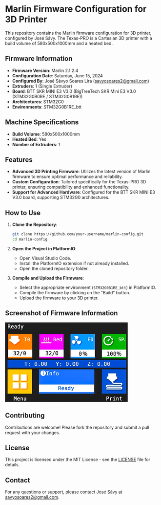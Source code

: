 # Marlin Firmware Configuration for 3D Printer

This repository contains the Marlin firmware configuration for 3D printer, configured by José Sávy. The Texas-PRO is a Cartesian 3D printer with a build volume of 580x500x1000mm and a heated bed.

## Firmware Information

- **Firmware Version**: Marlin 2.1.2.4
- **Configuration Date**: Saturday, June 15, 2024
- **Configured By**: José Sávyo Soares Lira (savyosoares2@gmail.com)
- **Extruders**: 1 (Single Extruder)
- **Board**: BTT SKR MINI E3 V3.0 (BigTreeTech SKR Mini E3 V3.0 (STM32G0B0RE / STM32G0B1RE))
- **Architectures**: STM32G0
- **Environments**: STM32G0B1RE_btt

## Machine Specifications

- **Build Volume**: 580x500x1000mm
- **Heated Bed**: Yes
- **Number of Extruders**: 1

## Features

- **Advanced 3D Printing Firmware**: Utilizes the latest version of Marlin firmware to ensure optimal performance and reliability.
- **Custom Configuration**: Tailored specifically for the Texas-PRO 3D printer, ensuring compatibility and enhanced functionality.
- **Support for Advanced Hardware**: Configured for the BTT SKR MINI E3 V3.0 board, supporting STM32G0 architectures.

## How to Use

1. **Clone the Repository**:
    ```bash
    git clone https://github.com/your-username/marlin-config.git
    cd marlin-config
    ```

2. **Open the Project in PlatformIO**:
    - Open Visual Studio Code.
    - Install the PlatformIO extension if not already installed.
    - Open the cloned repository folder.

3. **Compile and Upload the Firmware**:
    - Select the appropriate environment (`STM32G0B1RE_btt`) in PlatformIO.
    - Compile the firmware by clicking on the "Build" button.
    - Upload the firmware to your 3D printer.

## Screenshot of Firmware Information

![Firmware Information](images/IHM.png)

## Contributing

Contributions are welcome! Please fork the repository and submit a pull request with your changes.

## License

This project is licensed under the MIT License - see the [LICENSE](LICENSE) file for details.

## Contact

For any questions or support, please contact José Sávy at savyosoares2@gmail.com.

